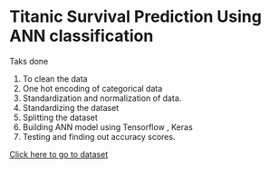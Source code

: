 # Titanic Survival Prediction Using ANN classification

Taks done 

1. To clean the data
2. One hot encoding of categorical data
3. Standardization and normalization of data.
4. Standardizing the dataset
5. Splitting the dataset
6. Building ANN model using Tensorflow , Keras
7. Testing and finding out accuracy scores.

<a href="https://www.kaggle.com/datasets/yasserh/titanic-dataset">Click here to go to dataset </a>
